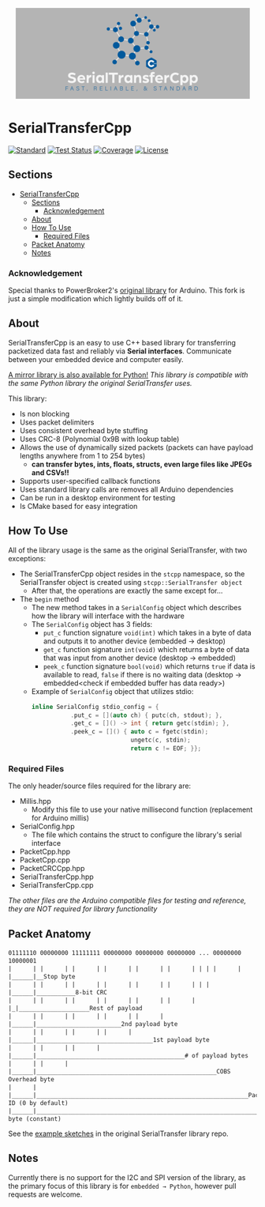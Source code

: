 <p align="center">
  <img width="475" height="184" src="https://raw.githubusercontent.com/TSprech/SerialTransferCpp/master/logocpp.png">
</p>

# SerialTransferCpp
[![Standard](https://img.shields.io/badge/C%2B%2B-17-C%2B%2B20?logo=c%2B%2B&color=00599C&style=flat)](https://isocpp.org/std/the-standard)
[![Test Status](https://img.shields.io/github/actions/workflow/status/TSprech/SerialTransferCpp/cmake.yml?label=Test&logo=githubactions&logoColor=white)](https://github.com/TSprech/SerialTransferCpp/actions)
[![Coverage](https://img.shields.io/coveralls/github/TSprech/SerialTransferCpp?label=Coverage&logo=coveralls&logoColor=white)](https://coveralls.io/github/TSprech/SerialTransferCpp)
[![License](https://img.shields.io/github/license/TSprech/SerialTransferCpp?label=License&color=A41E34)](https://opensource.org/licenses/MIT)

## Sections
- [SerialTransferCpp](#serialtransfercpp)
  - [Sections](#sections)
    - [Acknowledgement](#acknowledgement)
  - [About](#about)
  - [How To Use](#how-to-use)
    - [Required Files](#required-files)
  - [Packet Anatomy](#packet-anatomy)
  - [Notes](#notes)

[//]: # ([![GitHub version]&#40;https://badge.fury.io/gh/PowerBroker2%2FSerialTransfer.svg&#41;]&#40;https://badge.fury.io/gh/PowerBroker2%2FSerialTransfer&#41;)
[//]: # ([![Download]&#40;https://img.shields.io/badge/Download%20%20-latest-blue.svg&#41;]&#40;https://raw.githubusercontent.com/TSprech/Micro-String-Format/main/include/usf/usf.hpp&#41;)

### Acknowledgement
Special thanks to PowerBroker2's [original library](https://github.com/PowerBroker2/SerialTransfer) for Arduino. This fork is just a simple modification which lightly builds off of it.

## About
SerialTransferCpp is an easy to use C++ based library for transferring packetized data fast and reliably via **Serial interfaces**. Communicate between your embedded device and computer easily.

[A mirror library is also available for Python!](https://github.com/PowerBroker2/pySerialTransfer) _This library is compatible with the same Python library the original SerialTransfer uses._

This library:
- Is non blocking
- Uses packet delimiters
- Uses consistent overhead byte stuffing
- Uses CRC-8 (Polynomial 0x9B with lookup table)
- Allows the use of dynamically sized packets (packets can have payload lengths anywhere from 1 to 254 bytes)
  - **can transfer bytes, ints, floats, structs, even large files like JPEGs and CSVs!!**
- Supports user-specified callback functions
- Uses standard library calls are removes all Arduino dependencies
- Can be run in a desktop environment for testing
- Is CMake based for easy integration

## How To Use
All of the library usage is the same as the original SerialTransfer, with two exceptions:

- The SerialTransferCpp object resides in the `stcpp` namespace, so the SerialTransfer object is created using `stcpp::SerialTransfer object`
    - After that, the operations are exactly the same except for...
- The `begin` method
    - The new method takes in a `SerialConfig` object which describes how the library will interface with the hardware
    - The `SerialConfig` object has 3 fields:
        - `put_c` function signature `void(int)` which takes in a byte of data and outputs it to another device (embedded → desktop)
        - `get_c` function signature `int(void)` which returns a byte of data that was input from another device (desktop → embedded)
        - `peek_c` function signature `bool(void)` which returns `true` if data is available to read, `false` if there is no waiting data (desktop → embedded\<check if embedded buffer has data ready\>)
    - Example of `SerialConfig` object that utilizes stdio:
      ```cpp
      inline SerialConfig stdio_config = {
                 .put_c = [](auto ch) { putc(ch, stdout); },
                 .get_c = []() -> int { return getc(stdin); },
                 .peek_c = []() { auto c = fgetc(stdin);
                                  ungetc(c, stdin);
                                  return c != EOF; }};
      ```
### Required Files
The only header/source files required for the library are:
- Millis.hpp
  - Modify this file to use your native millisecond function (replacement for Arduino millis)
- SerialConfig.hpp
  - The file which contains the struct to configure the library's serial interface
- PacketCpp.hpp
- PacketCpp.cpp
- PacketCRCCpp.hpp
- SerialTransferCpp.hpp
- SerialTransferCpp.cpp

_The other files are the Arduino compatible files for testing and reference, they are NOT required for library functionality_

## Packet Anatomy
```
01111110 00000000 11111111 00000000 00000000 00000000 ... 00000000 10000001
|      | |      | |      | |      | |      | |      | | | |      | |______|__Stop byte
|      | |      | |      | |      | |      | |      | | | |______|___________8-bit CRC
|      | |      | |      | |      | |      | |      | |_|____________________Rest of payload
|      | |      | |      | |      | |      | |______|________________________2nd payload byte
|      | |      | |      | |      | |______|_________________________________1st payload byte
|      | |      | |      | |______|__________________________________________# of payload bytes
|      | |      | |______|___________________________________________________COBS Overhead byte
|      | |______|____________________________________________________________Packet ID (0 by default)
|______|_____________________________________________________________________Start byte (constant)
```

See the [example sketches](https://github.com/PowerBroker2/SerialTransfer/tree/master/examples) in the original SerialTransfer library repo.

## Notes
Currently there is no support for the I2C and SPI version of the library, as the primary focus of this library is for `embedded → Python`, however pull requests are welcome.